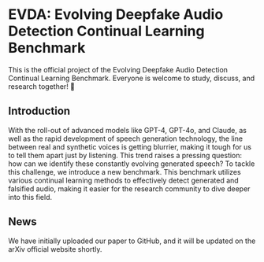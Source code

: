# EVDA: Evolving Deepfake Audio Detection Continual Learning Benchmark
This is the official project of the Evolving Deepfake Audio Detection Continual Learning Benchmark. Everyone is welcome to study, discuss, and research together! :partying_face:

## Introduction
With the roll-out of advanced models like GPT-4, GPT-4o, and Claude, as well as the rapid development of speech generation technology, the line between real and synthetic voices is getting blurrier, making it tough for us to tell them apart just by listening. This trend raises a pressing question: how can we identify these constantly evolving generated speech? To tackle this challenge, we introduce a new benchmark. This benchmark utilizes various continual learning methods to effectively detect generated and falsified audio, making it easier for the research community to dive deeper into this field.
## News
We have initially uploaded our paper to GitHub, and it will be updated on the arXiv official website shortly.
